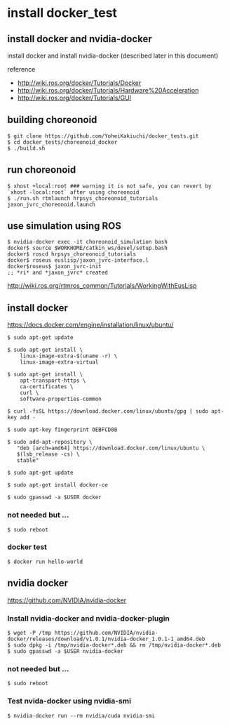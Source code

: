 # install docker_test

## install docker and nvidia-docker

install docker and install nvidia-docker (described later in this document)

reference
- http://wiki.ros.org/docker/Tutorials/Docker
- http://wiki.ros.org/docker/Tutorials/Hardware%20Acceleration
- http://wiki.ros.org/docker/Tutorials/GUI

## building choreonoid
~~~
$ git clone https://github.com/YoheiKakiuchi/docker_tests.git
$ cd docker_tests/choreonoid_docker
$ ./build.sh
~~~

## run choreonoid
~~~
$ xhost +local:root ### warning it is not safe, you can revert by `xhost -local:root` after using choreonoid
$ ./run.sh rtmlaunch hrpsys_choreonoid_tutorials jaxon_jvrc_choreonoid.launch
~~~

## use simulation using ROS
~~~
$ nvidia-docker exec -it choreonoid_simulation bash
docker$ source $WORKHOME/catkin_ws/devel/setup.bash
docker$ roscd hrpsys_choreonoid_tutorials
docker$ roseus euslisp/jaxon_jvrc-interface.l
docker$roseus$ jaxon_jvrc-init
;; *ri* and *jaxon_jvrc* created
~~~
http://wiki.ros.org/rtmros_common/Tutorials/WorkingWithEusLisp

## install docker
https://docs.docker.com/engine/installation/linux/ubuntu/
~~~
$ sudo apt-get update

$ sudo apt-get install \
    linux-image-extra-$(uname -r) \
    linux-image-extra-virtual

$ sudo apt-get install \
    apt-transport-https \
    ca-certificates \
    curl \
    software-properties-common

$ curl -fsSL https://download.docker.com/linux/ubuntu/gpg | sudo apt-key add -

$ sudo apt-key fingerprint 0EBFCD88

$ sudo add-apt-repository \
   "deb [arch=amd64] https://download.docker.com/linux/ubuntu \
   $(lsb_release -cs) \
   stable"

$ sudo apt-get update

$ sudo apt-get install docker-ce

$ sudo gpasswd -a $USER docker
~~~

### not needed but ...
~~~
$ sudo reboot
~~~

### docker test
~~~
$ docker run hello-world
~~~

## nvidia docker
https://github.com/NVIDIA/nvidia-docker

### Install nvidia-docker and nvidia-docker-plugin
~~~
$ wget -P /tmp https://github.com/NVIDIA/nvidia-docker/releases/download/v1.0.1/nvidia-docker_1.0.1-1_amd64.deb
$ sudo dpkg -i /tmp/nvidia-docker*.deb && rm /tmp/nvidia-docker*.deb
$ sudo gpasswd -a $USER nvidia-docker
~~~

### not needed but ...
~~~
$ sudo reboot
~~~

### Test nvida-docker using nvidia-smi
~~~
$ nvidia-docker run --rm nvidia/cuda nvidia-smi
~~~
